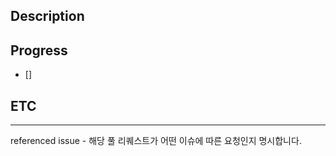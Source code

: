 Description
---


Progress
---
- []


## ETC
---
referenced issue - 해당 풀 리퀘스트가 어떤 이슈에 따른 요청인지 명시합니다.
